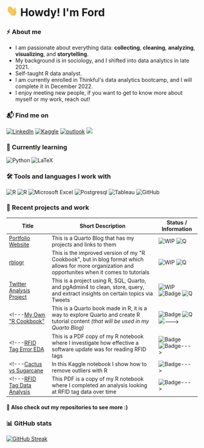 #  <img src="https://raw.githubusercontent.com/ABSphreak/ABSphreak/master/gifs/Hi.gif" width="30px"> Howdy! I'm Ford

### ⚡ About me
- I am passionate about everything data: **collecting**, **cleaning**, **analyzing**, **visualizing**, and **storytelling**.
- My background is in sociology, and I shifted into data analytics in late 2021. 
- Self-taught R data analyst. 
- I am currently enrolled in Thinkful's data analytics bootcamp, and I will complete it in December 2022.
- I enjoy meeting new people, if you want to get to know more about myself or my work, reach out!



### 📬 Find me on
[![LinkedIn](https://img.shields.io/badge/LinkedIn-0077B5?style=for-the-badge&logo=linkedin&logoColor=white)](https://www.linkedin.com/in/bradford-ford-johnson)  [![Kaggle](https://img.shields.io/badge/Kaggle-20BEFF?style=for-the-badge&logo=Kaggle&logoColor=white)](https://www.kaggle.com/bradfordjohnson)  [![outlook](https://img.shields.io/badge/Microsoft_Outlook-0078D4?style=for-the-badge&logo=microsoft-outlook&logoColor=white)](mailto:bradfordljohnson@outlook.com)  [![](https://img.shields.io/badge/orcid-A6CE39?style=for-the-badge&logo=orcid&logoColor=white)](https://orcid.org/0000-0002-5460-9984)

  
  
### 🌱 Currently learning
![Python](https://img.shields.io/badge/Python-FFD43B?style=for-the-badge&logo=python&logoColor=blue)  ![LaTeX](https://img.shields.io/badge/LaTeX-47A141?style=for-the-badge&logo=LaTeX&logoColor=white)
  
  
### 🛠️ Tools and languages I work with
![R](https://img.shields.io/badge/R-276DC3?style=for-the-badge&logo=r&logoColor=white)  ![R](https://img.shields.io/badge/RStudio-75AADB?style=for-the-badge&logo=RStudio&logoColor=white)  ![Microsoft Excel](https://img.shields.io/badge/Microsoft_Excel-217346?style=for-the-badge&logo=microsoft-excel&logoColor=white)  ![Postgresql](https://img.shields.io/badge/PostgreSQL-316192?style=for-the-badge&logo=postgresql&logoColor=white)  ![Tableau](	https://img.shields.io/badge/Tableau-E97627?style=for-the-badge&logo=Tableau&logoColor=white)  ![GitHub](	https://img.shields.io/badge/GitHub-100000?style=for-the-badge&logo=github&logoColor=white)  

  
  
### 📝 Recent projects and work 
Title | Short Description | Status / Information
------------- | ------------- | -------------
[Portfolio Website](https://bradfordjohnson.github.io/portfolio/) | This is a Quarto Blog that has my projects and links to them |  ![WIP](https://img.shields.io/badge/%E2%8F%B3-Work%20in%20progress-red)  ![Q](https://img.shields.io/badge/%F0%9F%93%96-Quarto-9cf)
[rblogr](https://bradfordjohnson.github.io/rblogr/) | This is the improved version of my "R Cookbook", but in blog format which allows for more organization and opportunites when it comes to tutorials | ![WIP](https://img.shields.io/badge/%E2%8F%B3-Work%20in%20progress-red)  ![Q](https://img.shields.io/badge/%F0%9F%93%96-Quarto-9cf)
[Twitter Analysis Project](https://bradfordjohnson.github.io/twitter-analysis-project/) | This is a project using R, SQL, Quarto, and pgAdmin4 to clean, store, query, and extract insights on certain topics via Tweets | ![WIP](https://img.shields.io/badge/%E2%8F%B3-Work%20in%20progress-red)  ![Badge](https://img.shields.io/badge/%F0%9F%94%8E-Self%20Collected%20Data-blue)  ![Q](https://img.shields.io/badge/%F0%9F%93%96-Quarto-9cf)
<!---[My Own "R Cookbook"](https://bradfordjohnson.github.io/r-cookbook/)| This is a Quarto book made in R, it is a way to explore Quarto and create R tutorial content *(that will be used in my Quarto Blog)* |   ![Badge](https://img.shields.io/badge/%E2%9C%85-Complete-brightgreen)  ![Q](https://img.shields.io/badge/%F0%9F%93%96-Quarto-9cf)  ![](https://img.shields.io/badge/%E2%99%BB%EF%B8%8F-Project%20is%20being%20recreated%20in%20rblogr%20repository-informational)--->
<!---[RFID Tag Error EDA](https://1drv.ms/b/s!Ahpkb3AfX4xfgrh5TKG-ephx47IRaQ?e=Cdtmdz) | This is a PDF copy of my R notebook where I investigate how effective a software update was for reading RFID tags | ![Badge](https://img.shields.io/badge/%E2%9C%85-Complete-brightgreen) ![Badge](https://img.shields.io/badge/%F0%9F%94%8E-Self%20Collected%20Data-blue)--->
<!---[Cactus vs Sugarcane](https://www.kaggle.com/code/bradfordjohnson/cactus-vs-sugarcane?kernelSessionId=101591092) | In this Kaggle notebook I show how to remove outliers with R | ![Badge](https://img.shields.io/badge/%E2%9C%85-Complete-brightgreen)--->
<!---[RFID Tag Data Analysis](https://1drv.ms/b/s!Ahpkb3AfX4xfgroaRd_pWRG195p_Pw?e=9eeM8r) | This PDF is a copy of my R notebook where I completed an analysis looking at RFID tag data over time | ![Badge](https://img.shields.io/badge/%E2%9C%85-Complete-brightgreen)--->
####  🔎 Also check out my repositories to see more :)

  
  
### 📊 GitHub stats
[![GitHub Streak](https://github-readme-streak-stats.herokuapp.com?user=bradfordjohnson&hide_border=true)](https://git.io/streak-stats)
